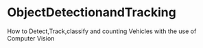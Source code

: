 # ObjectDetectionandTracking
How to Detect,Track,classify and counting Vehicles with the use of Computer Vision
